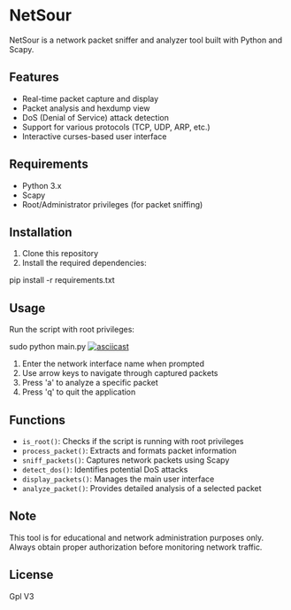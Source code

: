 # NetSour

NetSour is a network packet sniffer and analyzer tool built with Python and Scapy.

## Features

- Real-time packet capture and display
- Packet analysis and hexdump view
- DoS (Denial of Service) attack detection
- Support for various protocols (TCP, UDP, ARP, etc.)
- Interactive curses-based user interface

## Requirements

- Python 3.x
- Scapy
- Root/Administrator privileges (for packet sniffing)

## Installation

1. Clone this repository
2. Install the required dependencies:



pip install -r requirements.txt


## Usage

Run the script with root privileges:




sudo python main.py
[![asciicast](https://asciinema.org/a/AWJUNdcp7HW1bAnN13fjkkMLA.svg)](https://asciinema.org/a/AWJUNdcp7HW1bAnN13fjkkMLA)

1. Enter the network interface name when prompted
2. Use arrow keys to navigate through captured packets
3. Press 'a' to analyze a specific packet
4. Press 'q' to quit the application

## Functions

- `is_root()`: Checks if the script is running with root privileges
- `process_packet()`: Extracts and formats packet information
- `sniff_packets()`: Captures network packets using Scapy
- `detect_dos()`: Identifies potential DoS attacks
- `display_packets()`: Manages the main user interface
- `analyze_packet()`: Provides detailed analysis of a selected packet

## Note

This tool is for educational and network administration purposes only. Always obtain proper authorization before monitoring network traffic.

## License

Gpl V3



